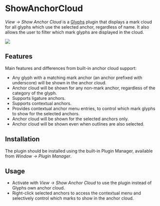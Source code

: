 # ShowAnchorCloud
*View → Show Anchor Cloud* is a [Glyphs](https://glyphsapp.com/) plugin that displays a mark cloud for all glyphs which use the selected anchor, regardless of name. It also allows the user to filter which mark glyphs are displayed in the cloud.

![](ShowAnchorCloud.png)

## Features
Main features and differences from built-in anchor cloud support:

* Any glyph with a matching mark anchor (an anchor prefixed with underscore) will be shown in the anchor cloud.
* Anchor cloud will be shown for any non-mark anchor, regardless of the category of the glyph.
* Supports ligature anchors.
* Supports contextual anchors.
* Provides contextual anchor menu entries, to control which mark glyphs to show for the selected anchors.
* Anchor cloud will be shown for the selected anchors only.
* Anchor cloud will be shown even when outlines are also selected.

## Installation
The plugin should be installed using the built-in Plugin Manager, available from *Window → Plugin Manager*.

## Usage
* Activate with *View → Show Anchor Cloud* to use the plugin instead of Glyphs own anchor cloud.
* Right-click selected anchors to access the contextual menu and selectively control which marks to show in the anchor cloud.
